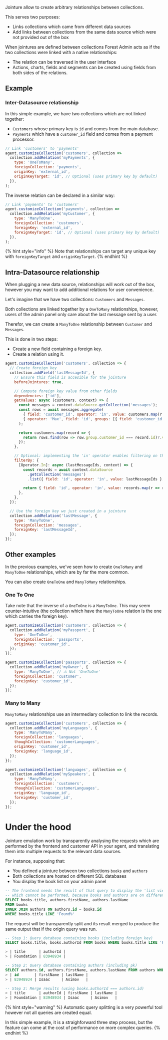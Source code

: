 Jointure allow to create arbitrary relationships between collections.

This serves two purposes:

- Links collections which came from different data sources
- Add links between collections from the same data source which were not provided out of the box

When jointures are defined between collections Forest Admin acts as if the two collections were linked with a native relationships:

- The relation can be traversed in the user interface
- Actions, charts, fields and segments can be created using fields from both sides of the relations.

## Example

### Inter-Datasource relationship

In this simple example, we have two collections which are not linked together:

- `Customers` whose primary key is `id` and comes from the main database.
- `Payments` which have a `customer_id` field and comes from a payment processor.

```javascript
// Link 'customers' to 'payments'
agent.customizeCollection('customers', collection =>
  collection.addRelation('myPayments', {
    type: 'OneToMany',
    foreignCollection: 'payments',
    originKey: 'external_id',
    originKeyTarget: 'id', // Optional (uses primary key by default)
  }),
);
```

The inverse relation can be declared in a similar way:

```javascript
// Link 'payments' to 'customers'
agent.customizeCollection('payments', collection =>
  collection.addRelation('myCustomer', {
    type: 'ManyToOne',
    foreignCollection: 'customers',
    foreignKey: 'external_id',
    foreignKeyTarget: 'id', // Optional (uses primary key by default)
  }),
);
```

{% hint style="info" %}
Note that relationships can target any unique key with `foreignKeyTarget` and `originKeyTarget`.
{% endhint %}

## Intra-Datasource relationship

When plugging a new data source, relationships will work out of the box, however you may want to add additional relations for user convenience.

Let's imagine that we have two collections: `Customers` and `Messages`.

Both collections are linked together by a `OneToMany` relationships, however, users of the admin panel only care about the last message sent by a user.

Therefor, we can create a `ManyToOne` relationship between `Customer` and `Messages`.

This is done in two steps:

- Create a new field containing a foreign key.
- Create a relation using it.

```javascript
agent.customizeCollection('customers', collection => {
  // Create foreign key
  collection.addField('lastMessageId', {
    // Ensure this field is accesible for the jointure
    beforeJointures: true,

    // Compute foreign key value from other fields
    dependencies: ['id'],
    getValues: async (customers, context) => {
      const messages = context.dataSource.getCollection('messages');
      const rows = await messages.aggregate(
        { field: 'customer_id', operator: 'in', value: customers.map(r => r.id) },
        { operator: 'Max', field: 'id', groups: [{ field: 'customer_id' }] },
      );

      return customers.map(record => {
        return rows.find(row => row.group.customer_id === record.id)?.value ?? null;
      });
    },

    // Optional: implementing the 'in' operator enables filtering on the relation fields.
    filterBy: {
      [Operator.In]: async (lastMessageIds, context) => {
        const records = await context.dataSource
          .getCollection('messages')
          .list({ field: 'id', operator: 'in', value: lastMessageIds }, ['customer_id']);

        return { field: 'id', operator: 'in', value: records.map(r => r.customer_id) };
      },
    },
  });

  // Use the foreign key we just created in a jointure
  collection.addRelation('lastMessage', {
    type: 'ManyToOne',
    foreignCollection: 'messages',
    foreignKey: 'lastMessageId',
  });
});
```

## Other examples

In the previous examples, we've seen how to create `OneToMany` and `ManyToOne` relationships, which are by far the more common.

You can also create `OneToOne` and `ManyToMany` relationships.

### One To One

Take note that the inverse of a `OneToOne` is a `ManyToOne`. This may seem counter-intuitive (the collection which have the `ManyToOne` relation is the one which carries the foreign key).

```javascript
agent.customizeCollection('customers', collection => {
  collection.addRelation('myPassport', {
    type: 'OneToOne',
    foreignCollection: 'passports',
    originKey: 'customer_id',
  });
});

agent.customizeCollection('passports', collection => {
  collection.addRelation('myOwner', {
    type: 'ManyToOne', // ⚠️ Not 'OneToOne'
    foreignCollection: 'customer',
    foreignKey: 'customer_id',
  });
});
```

### Many to Many

`ManyToMany` relationships use an intermediary collection to link the records.

```javascript
agent.customizeCollection('customers', collection => {
  collection.addRelation('myLanguages', {
    type: 'ManyToMany',
    foreignCollection: 'languages',
    thoughCollection: 'customerLanguages',
    originKey: 'customer_id',
    foreignKey: 'language_id',
  });
});

agent.customizeCollection('languages', collection => {
  collection.addRelation('mySpeakers', {
    type: 'ManyToMany',
    foreignCollection: 'customers',
    thoughCollection: 'customerLanguages',
    originKey: 'language_id',
    foreignKey: 'customer_id',
  });
});
```

# Under the hood

Jointure emulation work by transparently analysing the requests which are performed by the frontend and customer API in your agent, and translating them into multiple requests to the relevant data sources.

For instance, supposing that:

- You defined a jointure between two collections `books` and `authors`
- Both collections are hosted on different SQL databases
- You display the book list on your admin panel

```sql
-- The frontend needs the result of that query to display the 'list view'
-- which cannot be performed, because books and authors are on different databases
SELECT books.title, authors.firstName, authors.lastName
FROM books
INNER JOIN authors ON authors.id = books.id
WHERE books.title LIKE 'Found%'
```

The request will be transparently split and its result merged to produce the same output that if the origin query was run.

```sql
-- Step 1: Query database containing books (including foreign key)
SELECT books.title, books.authorId FROM books WHERE books.title LIKE 'Found%';

> | title      | authorId |
> | Foundation | 83948934 |

-- Step 2: Query database containing authors (including pk)
SELECT authors.id, authors.firstName, authors.lastName FROM authors WHERE id IN (83948934);
> | id       | firstName | lastName |
> | 83948934 | Isaac     | Asimov   |

-- Step 3: Merge results (using books.authorId === authors.id)
> | title      | authorId | firstName | lastName |
> | Foundation | 83948934 | Isaac     | Asimov   |
```

{% hint style="warning" %}
Automatic query splitting is a very powerful tool however not all queries are created equal.

In this simple example, it is a straighforward three step process, but the feature can come at the cost of performance on more complex queries.
{% endhint %}
